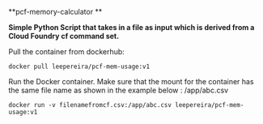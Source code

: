 **pcf-memory-calculator
**

**Simple Python Script that takes in a file as input which is derived from a Cloud Foundry cf command set.**


Pull the container from  dockerhub:

`docker pull leepereira/pcf-mem-usage:v1` 

Run the Docker container. Make sure that the mount for the container has the same file name as shown in the example below : /app/abc.csv

`docker run -v filenamefromcf.csv:/app/abc.csv leepereira/pcf-mem-usage:v1 `

